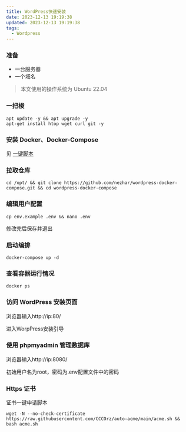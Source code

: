 ```yaml
---
title: WordPress快速安装
date: 2023-12-13 19:19:38
updated: 2023-12-13 19:19:38
tags:
  - Wordpress
---
```

### 准备

- 一台服务器
- 一个域名

> 本文使用的操作系统为 Ubuntu 22.04

### 一把梭

```
apt update -y && apt upgrade -y
apt-get install htop wget curl git -y
```

### 安装 Docker、Docker-Compose

见 [一键脚本](https://noooy.com/2023/12/e76f8f1a9ce2.html#Docker%E3%80%81Docker-Compose-%E5%AE%98%E6%96%B9%E4%B8%80%E9%94%AE%E5%AE%89%E8%A3%85)

### 拉取仓库

```
cd /opt/ && git clone https://github.com/nezhar/wordpress-docker-compose.git && cd wordpress-docker-compose
```

### 编辑用户配置

```
cp env.example .env && nano .env
```


修改完后保存并退出

### 启动编排

```
docker-compose up -d
```

### 查看容器运行情况

```
docker ps
```

### 访问 WordPress 安装页面

浏览器输入http://ip:80/

进入WorpPress安装引导

### 使用 phpmyadmin 管理数据库

浏览器输入http://ip:8080/

初始用户名为root，密码为.env配置文件中的密码

### Https 证书

证书一键申请脚本

```
wget -N --no-check-certificate https://raw.githubusercontent.com/CCCOrz/auto-acme/main/acme.sh && bash acme.sh
```